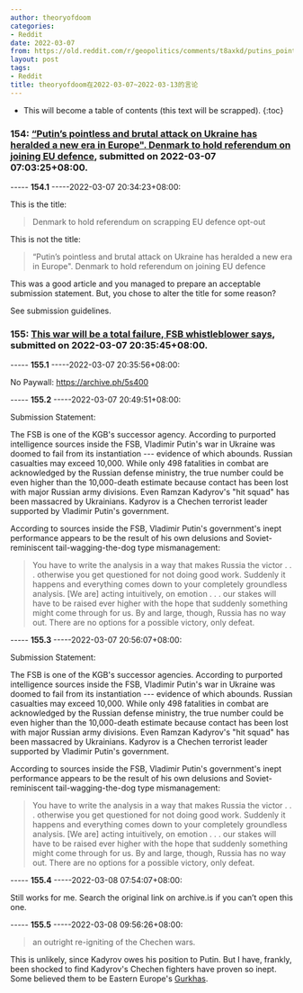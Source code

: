 ```yaml
---
author: theoryofdoom
categories:
- Reddit
date: 2022-03-07
from: https://old.reddit.com/r/geopolitics/comments/t8axkd/putins_pointless_and_brutal_attack_on_ukraine_has/
layout: post
tags:
- Reddit
title: theoryofdoom在2022-03-07~2022-03-13的言论
---
```


* This will become a table of contents (this text will be scrapped).
{:toc}

### 154: [“Putin’s pointless and brutal attack on Ukraine has heralded a new era in Europe". Denmark to hold referendum on joining EU defence](https://old.reddit.com/r/geopolitics/comments/t8axkd/putins_pointless_and_brutal_attack_on_ukraine_has/), submitted on 2022-03-07 07:03:25+08:00.

----- __154.1__ -----2022-03-07 20:34:23+08:00:

This is the title:

> Denmark to hold referendum on scrapping EU defence opt-out

This is not the title:

> “Putin’s pointless and brutal attack on Ukraine has heralded a new era in Europe". Denmark to hold referendum on joining EU defence

This was a good article and you managed to prepare an acceptable submission statement.  But, you chose to alter the title for some reason? 

See submission guidelines.

### 155: [This war will be a total failure, FSB whistleblower says](https://old.reddit.com/r/geopolitics/comments/t8o9og/this_war_will_be_a_total_failure_fsb/), submitted on 2022-03-07 20:35:45+08:00.

----- __155.1__ -----2022-03-07 20:35:56+08:00:

No Paywall: https://archive.ph/5s400

----- __155.2__ -----2022-03-07 20:49:51+08:00:

Submission Statement: 

The FSB is one of the KGB's successor agency.  According to purported intelligence sources inside the FSB, Vladimir Putin's war in Ukraine was doomed to fail from its instantiation --- evidence of which abounds.  Russian casualties may exceed 10,000.  While only 498 fatalities in combat are acknowledged by the Russian defense ministry, the true number could be even higher than the 10,000-death estimate because contact has been lost with major Russian army divisions.  Even Ramzan Kadyrov's "hit squad" has been massacred by Ukrainians.  Kadyrov is a Chechen terrorist leader supported by Vladimir Putin's government.  

According to sources inside the FSB, Vladimir Putin's government's inept performance appears to be the result of his own delusions and Soviet-reminiscent tail-wagging-the-dog type mismanagement:

> You have to write the analysis in a way that makes Russia the victor . . . otherwise you get questioned for not doing good work.  Suddenly it happens and everything comes down to your completely groundless analysis.  [We are] acting intuitively, on emotion . . . our stakes will have to be raised ever higher with the hope that suddenly something might come through for us.  By and large, though, Russia has no way out. There are no options for a possible victory, only defeat.

----- __155.3__ -----2022-03-07 20:56:07+08:00:

Submission Statement: 

The FSB is one of the KGB's successor agencies.  According to purported intelligence sources inside the FSB, Vladimir Putin's war in Ukraine was doomed to fail from its instantiation --- evidence of which abounds.  Russian casualties may exceed 10,000.  While only 498 fatalities in combat are acknowledged by the Russian defense ministry, the true number could be even higher than the 10,000-death estimate because contact has been lost with major Russian army divisions.  Even Ramzan Kadyrov's "hit squad" has been massacred by Ukrainians.  Kadyrov is a Chechen terrorist leader supported by Vladimir Putin's government.  

According to sources inside the FSB, Vladimir Putin's government's inept performance appears to be the result of his own delusions and Soviet-reminiscent tail-wagging-the-dog type mismanagement:

> You have to write the analysis in a way that makes Russia the victor . . . otherwise you get questioned for not doing good work.  Suddenly it happens and everything comes down to your completely groundless analysis.  [We are] acting intuitively, on emotion . . . our stakes will have to be raised ever higher with the hope that suddenly something might come through for us.  By and large, though, Russia has no way out. There are no options for a possible victory, only defeat.

----- __155.4__ -----2022-03-08 07:54:07+08:00:

Still works for me.  Search the original link on archive.is if you can’t open this one.

----- __155.5__ -----2022-03-08 09:56:26+08:00:

> an outright re-igniting of the Chechen wars.

This is unlikely, since Kadyrov owes his position to Putin.  But I have, frankly, been shocked to find Kadyrov's Chechen fighters have proven so inept.  Some believed them to be Eastern Europe's [Gurkhas](https://www.grunge.com/338917/why-gurkhas-are-considered-the-toughest-soldiers-in-the-world/).

